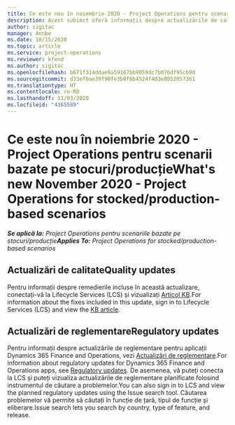 ```yaml
---
title: Ce este nou în noiembrie 2020 - Project Operations pentru scenarii bazate pe stocuri/producție
description: Acest subiect oferă informații despre actualizările de calitate disponibile în lansarea din noiembrie 2020 Project Operations pentru scenarii bazate pe producție stocată.
author: sigitac
manager: Annbe
ms.date: 10/15/2020
ms.topic: article
ms.service: project-operations
ms.reviewer: kfend
ms.author: sigitac
ms.openlocfilehash: b671f314ddae9a59167bb9059dc7b076df95cb9d
ms.sourcegitcommit: d33ef0ae39f90fe3b0f6b4524f483e8052057361
ms.translationtype: HT
ms.contentlocale: ro-RO
ms.lasthandoff: 11/03/2020
ms.locfileid: "4365589"
---
```

# <a name="whats-new-november-2020---project-operations-for-stockedproduction-based-scenarios"></a><span data-ttu-id="0305a-103">Ce este nou în noiembrie 2020 - Project Operations pentru scenarii bazate pe stocuri/producție</span><span class="sxs-lookup"><span data-stu-id="0305a-103">What's new November 2020 - Project Operations for stocked/production-based scenarios</span></span>

<span data-ttu-id="0305a-104">_**Se aplică la:** Project Operations pentru scenariile bazate pe stocuri/producție_</span><span class="sxs-lookup"><span data-stu-id="0305a-104">_**Applies To:** Project Operations for stocked/production-based scenarios_</span></span>

## <a name="quality-updates"></a><span data-ttu-id="0305a-105">Actualizări de calitate</span><span class="sxs-lookup"><span data-stu-id="0305a-105">Quality updates</span></span>

<span data-ttu-id="0305a-106">Pentru informații despre remedierile incluse în această actualizare, conectați-vă la Lifecycle Services (LCS) și vizualizați [Articol KB](https://fix.lcs.dynamics.com/Issue/Details?bugId=488609&amp;dbType=3&amp;qc=8251e8e1d5e2386de850599926c1adc3fec8e2ba25308036d22cdfe0a1c28fc7).</span><span class="sxs-lookup"><span data-stu-id="0305a-106">For information about the fixes included in this update, sign in to Lifecycle Services (LCS) and view the [KB article](https://fix.lcs.dynamics.com/Issue/Details?bugId=488609&amp;dbType=3&amp;qc=8251e8e1d5e2386de850599926c1adc3fec8e2ba25308036d22cdfe0a1c28fc7).</span></span>

## <a name="regulatory-updates"></a><span data-ttu-id="0305a-107">Actualizări de reglementare</span><span class="sxs-lookup"><span data-stu-id="0305a-107">Regulatory updates</span></span>

<span data-ttu-id="0305a-108">Pentru informații despre actualizările de reglementare pentru aplicații Dynamics 365 Finance and Operations, vezi [Actualizări de reglementare](https://docs.microsoft.com/dynamics365/finance/localizations/regulatory-updates).</span><span class="sxs-lookup"><span data-stu-id="0305a-108">For information about regulatory updates for Dynamics 365 Finance and Operations apps, see [Regulatory updates](https://docs.microsoft.com/dynamics365/finance/localizations/regulatory-updates).</span></span> <span data-ttu-id="0305a-109">De asemenea, vă puteți conecta la LCS și puteți vizualiza actualizările de reglementare planificate folosind instrumentul de căutare a problemelor.</span><span class="sxs-lookup"><span data-stu-id="0305a-109">You can also sign in to LCS and view the planned regulatory updates using the Issue search tool.</span></span> <span data-ttu-id="0305a-110">Căutarea problemelor vă permite să căutați în funcție de țară, tipul de funcție și eliberare.</span><span class="sxs-lookup"><span data-stu-id="0305a-110">Issue search lets you search by country, type of feature, and release.</span></span>
